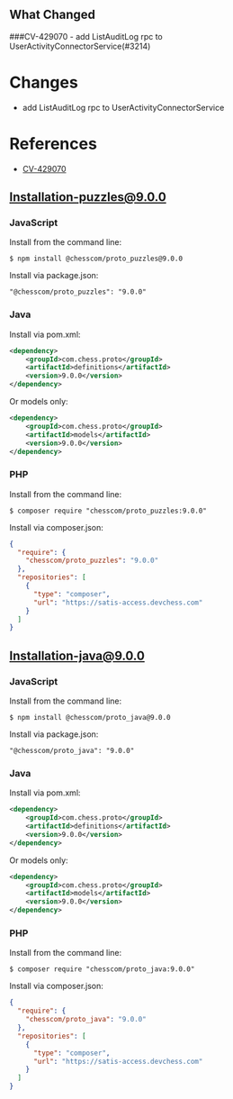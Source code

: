 ## What Changed
###CV-429070 - add ListAuditLog rpc to UserActivityConnectorService(#3214)
# Changes

- add ListAuditLog rpc to UserActivityConnectorService

# References

- [CV-429070](https://chesscom.atlassian.net/browse/CV-429070)

[CV-429070]: https://chesscom.atlassian.net/browse/CV-429070?atlOrigin=eyJpIjoiNWRkNTljNzYxNjVmNDY3MDlhMDU5Y2ZhYzA5YTRkZjUiLCJwIjoiZ2l0aHViLWNvbS1KU1cifQ

## Installation-puzzles@9.0.0

### JavaScript

Install from the command line:
```
$ npm install @chesscom/proto_puzzles@9.0.0
```

Install via package.json:
```
"@chesscom/proto_puzzles": "9.0.0"
```

### Java
Install via pom.xml:

```xml
<dependency>
    <groupId>com.chess.proto</groupId>
    <artifactId>definitions</artifactId>
    <version>9.0.0</version>
</dependency>
```


Or models only:

```xml
<dependency>
    <groupId>com.chess.proto</groupId>
    <artifactId>models</artifactId>
    <version>9.0.0</version>
</dependency>
```


### PHP

Install from the command line:
```
$ composer require "chesscom/proto_puzzles:9.0.0"
```

Install via composer.json:

```json
{
  "require": {
    "chesscom/proto_puzzles": "9.0.0"
  },
  "repositories": [
    {
      "type": "composer",
      "url": "https://satis-access.devchess.com"
    }
  ]
}
```



## Installation-java@9.0.0

### JavaScript

Install from the command line:
```
$ npm install @chesscom/proto_java@9.0.0
```

Install via package.json:
```
"@chesscom/proto_java": "9.0.0"
```

### Java
Install via pom.xml:

```xml
<dependency>
    <groupId>com.chess.proto</groupId>
    <artifactId>definitions</artifactId>
    <version>9.0.0</version>
</dependency>
```


Or models only:

```xml
<dependency>
    <groupId>com.chess.proto</groupId>
    <artifactId>models</artifactId>
    <version>9.0.0</version>
</dependency>
```


### PHP

Install from the command line:
```
$ composer require "chesscom/proto_java:9.0.0"
```

Install via composer.json:

```json
{
  "require": {
    "chesscom/proto_java": "9.0.0"
  },
  "repositories": [
    {
      "type": "composer",
      "url": "https://satis-access.devchess.com"
    }
  ]
}
```


